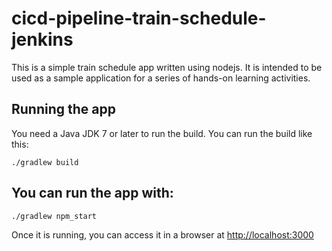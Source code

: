 # cicd-pipeline-train-schedule-jenkins

This is a simple train schedule app written using nodejs. It is intended to be used as a sample application for a series of hands-on learning activities.

## Running the app

You need a Java JDK 7 or later to run the build. You can run the build like this:

    ./gradlew build

## You can run the app with:

    ./gradlew npm_start

Once it is running, you can access it in a browser at [http://localhost:3000](http://localhost:3000)
